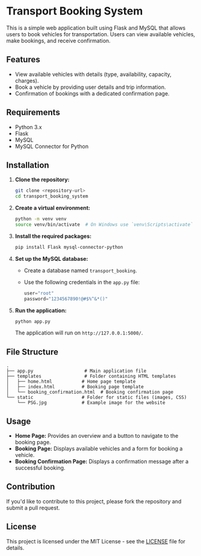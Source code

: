 # Transport Booking System

This is a simple web application built using Flask and MySQL that allows users to book vehicles for transportation. Users can view available vehicles, make bookings, and receive confirmation.

## Features

- View available vehicles with details (type, availability, capacity, charges).
- Book a vehicle by providing user details and trip information.
- Confirmation of bookings with a dedicated confirmation page.

## Requirements

- Python 3.x
- Flask
- MySQL
- MySQL Connector for Python

## Installation

1. **Clone the repository:**

   ```bash
   git clone <repository-url>
   cd transport_booking_system
   ```

2. **Create a virtual environment:**

   ```bash
   python -m venv venv
   source venv/bin/activate  # On Windows use `venv\Scripts\activate`
   ```

3. **Install the required packages:**

   ```bash
   pip install Flask mysql-connector-python
   ```

4. **Set up the MySQL database:**

   - Create a database named `transport_booking`.
   - Use the following credentials in the `app.py` file:

     ```python
     user="root"
     password="1234567890!@#$%^&*()"
     ```

5. **Run the application:**

   ```bash
   python app.py
   ```

   The application will run on `http://127.0.0.1:5000/`.

## File Structure

```
.
├── app.py                   # Main application file
├── templates                # Folder containing HTML templates
│   ├── home.html           # Home page template
│   ├── index.html          # Booking page template
│   └── booking_confirmation.html  # Booking confirmation page
└── static                  # Folder for static files (images, CSS)
    └── PSG.jpg             # Example image for the website
```

## Usage

- **Home Page:** Provides an overview and a button to navigate to the booking page.
- **Booking Page:** Displays available vehicles and a form for booking a vehicle.
- **Booking Confirmation Page:** Displays a confirmation message after a successful booking.

## Contribution

If you'd like to contribute to this project, please fork the repository and submit a pull request.

## License

This project is licensed under the MIT License - see the [LICENSE](LICENSE) file for details.
